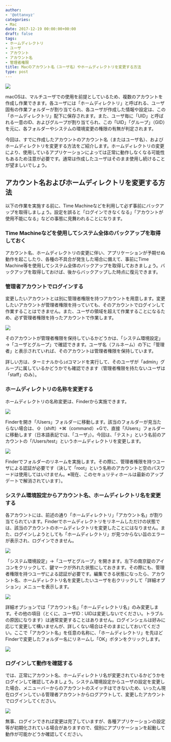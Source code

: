 ```yaml
---
author:
- '@ottanxyz'
categories:
- Mac
date: 2017-12-19 00:00:00+00:00
draft: false
tags:
- ホームディレクトリ
- ユーザ
- アカウント
- アカウント名
- 管理者権限
title: Macのアカウント名（ユーザ名）やホームディレクトリを変更する方法
type: post
---
```


![](171219-5a3912e81a5dd.jpg)

macOSは、マルチユーザでの使用を前提としているため、複数のアカウントを作成し作業できます。各ユーザには「ホームディレクトリ」と呼ばれる、ユーザ固有の作業フォルダーが割り当てられ、各ユーザが作成した情報や設定は、この「ホームディレクトリ」配下に保存されます。また、ユーザ毎に「UID」と呼ばれる一意のID、およびグループが割り当てられ、この「UID」「グループ」（GID）を元に、各フォルダーやシステムの環境変更の権限の有無が判定されます。

今回は、すでに作成したアカウントのアカウント名（またはユーザ名）、およびホームディレクトリを変更する方法をご紹介します。ホームディレクトリの変更により、使用しているアプリケーションによっては正常に動作しなくなる可能性もあるため注意が必要です。通常は作成したユーザはそのまま使用し続けることが望ましいでしょう。

## アカウント名およびホームディレクトリを変更する方法

以下の作業を実施する前に、Time Machineなどを利用して必ず事前にバックアップを取得しましょう。設定を誤ると「ログインできなくなる」「アカウントが使用不能になる」などの事態に見舞われることになります。

### Time Machineなどを使用してシステム全体のバックアップを取得しておく

アカウント名、ホームディレクトリの変更に伴い、アプリケーションが予期せぬ動作を起こしたり、各種の不具合が発生した場合に備えて、事前にTime Machine等を使用してシステム全体のバックアップを取得しておきましょう。バックアップを取得しておけば、後からバックアップした時点に復元できます。

### 管理者アカウントでログインする

変更したいアカウントとは別に管理者権限を持つアカウントを用意します。変更したいアカウントが管理者権限を持っていても、そのアカウントでログインして作業することはできません。また、ユーザの領域を超えて作業することになるため、必ず管理者権限を持ったアカウントで作業します。

![](171219-5a39130825b24.png)

そのアカウントが管理者権限を保持しているかどうかは、「システム環境設定」→「ユーザとグループ」で確認できます。ユーザ名（フルネーム）の下に「管理者」と表示されていれば、そのアカウントは管理者権限を保持しています。

詳しい方は、ターミナルから`id`コマンドを実行して、そのユーザが「admin」グループに属しているかどうかでも確認できます（管理者権限を持たないユーザは「staff」のみ）。

### ホームディレクトリの名称を変更する

ホームディレクトリの名称変更は、Finderから実施できます。

![](171219-5a391310e947c.png)

Finderを開き「/Users」フォルダーに移動します。該当のフォルダーが見当たらない場合は、⇧（shift）+⌘（command）+Gで、直接「/Users」フォルダーに移動します（日本語表記では、「ユーザ」）。今回は、「テスト」という名前のアカウントの「/Users/test」というホームディレクトリを変更します。

![](171219-5a39131ac56c1.png)

Finderでフォルダーのリネームを実施します。その際に、管理者権限を持つユーザによる認証が必要です（決して「root」という名称のアカウントと空のパスワードは使用してはいけません。※現在、このセキュリティホールは最新のアップデートで解消されています）。

### システム環境設定からアカウント名、ホームディレクトリ名を変更する

各アカウントには、前述の通り「ホームディレクトリ」「アカウント名」が割り当てられています。Finderでホームディレクトリをリネームしただけの状態では、該当のアカウントのホームディレクトリを変更したことにはなりません。また、ログインしようとしても「ホームディレクトリ」が見つからない旨のエラーが表示され、ログインできません。

![](171219-5a3913234025c.png)

「システム環境設定」→「ユーザとグループ」を開きます。左下の南京錠のアイコンをクリックして、鍵マークが外れた状態にしておきます。その際にも、管理者権限を持つユーザによる認証が必要です。編集できる状態になったら、アカウント名、ホームディレクトリ名を変更したいユーザを右クリックして「詳細オプション」メニューを表示します。

![](171219-5a39132a9cb30.png)

詳細オプションでは「アカウント名」「ホームディレクトリ名」のみ変更します。その他の項目（とくに、ユーザID：UIDは変更しないでください。トラブルの原因になります）は通常変更することはありません。ログインシェルは好みに応じて変更して構いませんが、詳しくない場合はそのままにしておいてください。ここで「アカウント名」を任意の名称に、「ホームディレクトリ」を先ほどFinderで変更したフォルダー名にリネームし「OK」ボタンをクリックします。

![](171219-5a391331f0764.png)

### ログインして動作を確認する

では、正常にアカウント名、ホームディレクトリ名が変更されているかどうかをログインして確認してみましょう。システム環境設定からユーザの設定を変更した場合、メニューバーからのアカウントのスイッチはできないため、いったん現在ログインしている管理者アカウントからログアウトして、変更したアカウントでログインしてください。

![](171219-5a39133b138ae.png)

無事、ログインできれば変更は完了していますが、各種アプリケーションの設定等が初期化されている場合がありますので、個別にアプリケーションを起動して動作が可能かどうか確認してください。
